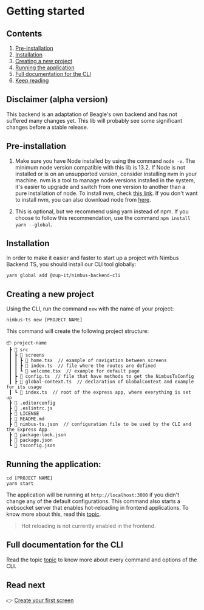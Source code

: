 # Getting started

## Contents
1. [Pre-installation](#pre-installation)
1. [Installation](#installation)
1. [Creating a new project](#creating-a-new-project)
1. [Running the application](#running-the-application)
1. [Full documentation for the CLI](#full-documentation-for-the-cli)
1. [Keep reading](#keep-reading)

## Disclaimer (alpha version)
This backend is an adaptation of Beagle's own backend and has not suffered many changes yet. This lib will probably see some significant changes
before a stable release.

## Pre-installation
1. Make sure you have Node installed by using the command `node -v`. The minimum node version compatible with this
lib is 13.2. If Node is not installed or is on an unsupported version, consider installing nvm in your machine. nvm is
a tool to manage node versions installed in the system, it's easier to upgrade and switch from one version to another
than a pure installation of node. To install nvm, check [this link](https://github.com/nvm-sh/nvm). If you don't want
to install nvm, you can also download node from [here](https://nodejs.org/en/).

2. This is optional, but we recommend using yarn instead of npm. If you choose to follow this recommendation, use the
command `npm install yarn --global`.

## Installation
In order to make it easier and faster to start up a project with Nimbus Backend TS, you should install our CLI tool
globally:

```shell
yarn global add @zup-it/nimbus-backend-cli
```

## Creating a new project
Using the CLI, run the command `new` with the name of your project:
```shell
nimbus-ts new [PROJECT NAME]
```

This command will create the following project structure:
```asc
📦 project-name
 ┣ 📂 src
 ┃ ┣ 📂 screens
 ┃ ┃ ┣ 📜 home.tsx  // example of navigation between screens
 ┃ ┃ ┣ 📜 index.ts  // file where the routes are defined
 ┃ ┃ ┗ 📜 welcome.tsx  // example for default page
 ┃ ┣ 📜 config.ts  // file that have methods to get the NimbusTsConfig
 ┃ ┣ 📜 global-context.ts  // declaration of GlobalContext and example for its usage
 ┃ ┗ 📜 index.ts  // root of the express app, where everything is set up
 ┣ 📜 .editorconfig
 ┣ 📜 .eslintrc.js
 ┣ 📜 LICENSE
 ┣ 📜 README.md
 ┣ 📜 nimbus-ts.json  // configuration file to be used by the CLI and the Express App  
 ┣ 📜 package-lock.json
 ┣ 📜 package.json
 ┗ 📜 tsconfig.json
```

## Running the application:
```shell
cd [PROJECT NAME]
yarn start
```

The application will be running at `http://localhost:3000` if you didn't change any of the default configurations.
This command also starts a websocket server that enables hot-reloading in frontend applications. To know more
about this, read this [topic](cli.md#starting-up-the-server-and-hot-reloading).

> Hot reloading is not currently enabled in the frontend.

## Full documentation for the CLI
Read the topic [topic](cli.md) to know more about every command and options of the CLI.

## Read next
:point_right: [Create your first screen](first-screen.md)
